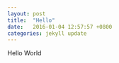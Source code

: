 ```yaml
---
layout: post
title:  "Hello"
date:   2016-01-04 12:57:57 +0800
categories: jekyll update
---
```

Hello World
